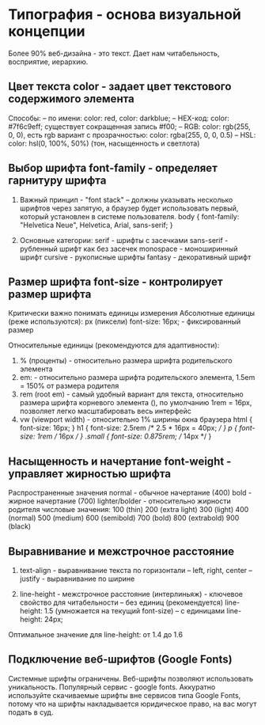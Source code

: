 # Типография - основа визуальной концепции
Более 90% веб-дизайна - это текст. Дает нам читабельность, восприятие, иерархию. 

## Цвет текста color - задает цвет текстового содержимого элемента
Способы:
– по имени: color: red, color: darkblue;
– HEX-код: color: #7f6c9eff; существует сокращенная запись #f00;
– RGB: color: rgb(255, 0, 0), есть rgb вариант с прозрачностью: color: rgba(255, 0, 0, 0.5)
– HSL: color: hsl(0, 100%, 50%) (тон, насыщенность и светлота)

## Выбор шрифта font-family - определяет гарнитуру шрифта 
1. Важный принцип - "font stack" – должны указывать несколько шрифтов через запятую, а браузер будет использовать первый, который установлен в системе пользователя. 
body {
    font-family: "Helvetica Neue", Helvetica, Arial, sans-serif;
}

2. Основные категории:
serif - шрифты с засечками 
sans-serif - рубленный шрифт как без засечек
monospace - моноширинный шрифт 
cursive - рукописные шрифты
fantasy - декоративный шрифт

## Размер шрифта font-size - контролирует размер шрифта 
Критически важно понимать единицы измерения
Абсолютные единицы (реже используются):
px (пиксели) font-size: 16px; - фиксированный размер

Относительные единицы (рекомендуются для адаптивности):
1. % (проценты) - относительно размера шрифта родительского элемента 
2. em: - относительно размера шрифта родительского элемента, 1.5em = 150% от размера родителя
3. rem (root em) - самый удобный вариант для текста, относительно размера шрифта корневого элемента (<html>), по умолчанию 1rem = 16px, позволяет легко масштабировать весь интерфейс 
4. vw (viewport width) - относительно 1% ширины окна браузера 
html {
    font-size: 16px;
}
h1 {
    font-size: 2.5rem  /* 2.5 * 16px = 40px; */
}
p {
    font-size: 1rem /* 16px */
}
.small {
    font-size: 0.875rem; /* 14px */
}

## Насыщенность и начертание font-weight - управляет жирностью шрифта
Распространенные значения
normal - обычное начертание (400)
bold - жирное начертание (700) 
lighter/bolder - относительно жирности родителя
числовые значения:
100 (thin) 
200 (extra light)
300 (light) 
400 (normal)
500 (medium)
600 (semibold)
700 (bold)
800 (extrabold)
900 (black)

## Выравнивание и межстрочное расстояние
1. text-align - выравнивание текста по горизонтали
– left, right, center 
– justify - выравнивание по ширине 

2. line-height - межстрочное расстояние (интерлиньяж) - ключевое свойство для читабельности 
– без единиц (рекомендуется) line-height: 1.5 (умножается на текущий font-size) 
– с единицами line-height: 24px;

Оптимальное значение для line-height: от 1.4 до 1.6 

## Подключение веб-шрифтов (Google Fonts)
Системные шрифты ограничены. Веб-шрифты позволяют использовать уникальность. Популярный сервис - google fonts. 
Аккуратно используйте скачиваемые шрифты вне сервисов типа Google Fonts, потому что на шрифты накладывается юридическое право, на вас могут подать в суд.

